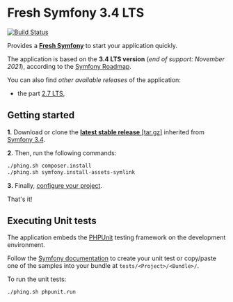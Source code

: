 Fresh Symfony 3.4 LTS
=====================
[![Build Status](https://travis-ci.org/kmelia/fresh-symfony.svg?branch=master)](https://travis-ci.org/kmelia/fresh-symfony/branches)

Provides a [**Fresh Symfony**][1] to start your application quickly.

The application is based on the **3.4 LTS version** (*end of support: November 2021*), according to the [Symfony Roadmap][4].

You can also find *other available releases* of the application:

 * the part [2.7 LTS][8],

Getting started
---------------
**1.** Download or clone the [**latest stable release** [tar.gz]][2] inherited from [Symfony 3.4][3].

**2.** Then, run the following commands:
```bash
./phing.sh composer.install
./phing.sh symfony.install-assets-symlink
```

**3.** Finally, [configure your project][7].

That's it!

Executing Unit tests
--------------------

The application embeds the [PHPUnit][5] testing framework on the development environment.

Follow the [Symfony documentation][6] to create your unit test or copy/paste one of the samples into your bundle at `tests/<Project>/<Bundle>/`.

To run the unit tests:
```bash
./phing.sh phpunit.run
```


  [1]: https://bitbucket.org/kmelia/fresh-symfony "Fresh Symfony"
  [2]: https://bitbucket.org/kmelia/fresh-symfony/get/master.tar.gz "Latest stable release of Fresh Symfony"
  [3]: https://github.com/symfony/symfony-standard/tree/3.4 "The Symfony Standard Edition 3.4 LTS version"
  [4]: https://symfony.com/roadmap "Symfony roadmap"
  [5]: https://phpunit.de/manual/current/en/ "The PHPUnit stable release"
  [6]: https://symfony.com/doc/current/book/testing.html "Symfony documentation"
  [7]: https://bitbucket.org/kmelia/fresh-symfony/src/master/CONFIGURE.md "Fresh Symfony documentation"
  [8]: https://bitbucket.org/kmelia/fresh-symfony/src/release/2.7_LTS/README.md "Fresh Symfony 2.7 LTS"
